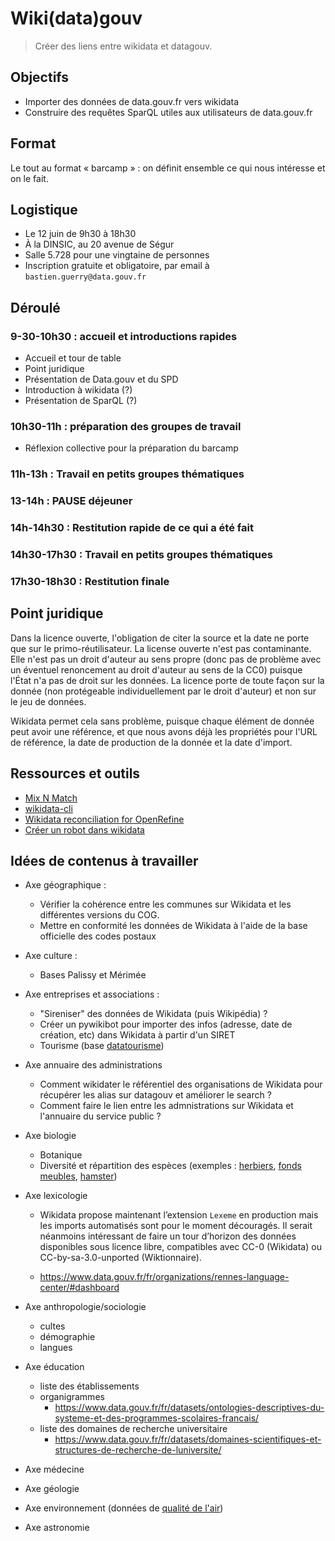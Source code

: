 # Wiki(data)gouv

> Créer des liens entre wikidata et datagouv.

## Objectifs 

- Importer des données de data.gouv.fr vers wikidata
- Construire des requêtes SparQL utiles aux utilisateurs de data.gouv.fr

## Format 

Le tout au format « barcamp » : on définit ensemble ce qui nous
intéresse et on le fait.

## Logistique

- Le 12 juin de 9h30 à 18h30
- À la DINSIC, au 20 avenue de Ségur
- Salle 5.728 pour une vingtaine de personnes
- Inscription gratuite et obligatoire, par email à `bastien.guerry@data.gouv.fr`

## Déroulé

### 9-30-10h30 : accueil et introductions rapides

- Accueil et tour de table
- Point juridique
- Présentation de Data.gouv et du SPD
- Introduction à wikidata (?)
- Présentation de SparQL (?)

### 10h30-11h : préparation des groupes de travail

- Réflexion collective pour la préparation du barcamp

### 11h-13h : Travail en petits groupes thématiques

### 13-14h : PAUSE déjeuner

### 14h-14h30 : Restitution rapide de ce qui a été fait

### 14h30-17h30 : Travail en petits groupes thématiques

### 17h30-18h30 : Restitution finale

## Point juridique
Dans la licence ouverte, l'obligation de citer la source et la date ne porte que sur le primo-réutilisateur. La license ouverte n'est pas contaminante. Elle n'est pas un droit d'auteur au sens propre (donc pas de problème avec un éventuel renoncement au droit d'auteur au sens de la CC0) puisque l'État n'a pas de droit sur les données. La licence porte de toute façon sur la donnée (non protégeable individuellement par le droit d'auteur) et non sur le jeu de données. 

Wikidata permet cela sans problème, puisque chaque élément de donnée peut avoir une référence, et que nous avons déjà les propriétés pour l'URL de référence, la date de production de la donnée et la date d'import.

## Ressources et outils

- [Mix N Match](https://tools.wmflabs.org/mix-n-match/#/)
- [wikidata-cli](https://github.com/maxlath/wikidata-cli)
- [Wikidata reconciliation for OpenRefine](https://tools.wmflabs.org/openrefine-wikidata)
- [Créer un robot dans wikidata](https://www.wikidata.org/wiki/Wikidata:Creating_a_bot/fr)

## Idées de contenus à travailler

- Axe géographique :
  - Vérifier la cohérence entre les communes sur Wikidata et les différentes versions du COG.
  - Mettre en conformité les données de Wikidata à l'aide de la base officielle des codes postaux

- Axe culture :
  - Bases Palissy et Mérimée
  
- Axe entreprises et associations : 
  - "Sireniser" des données de Wikidata (puis Wikipédia) ?
  - Créer un pywikibot pour importer des infos (adresse, date de création, etc) dans Wikidata à partir d'un SIRET
  - Tourisme (base [datatourisme](https://www.data.gouv.fr/fr/datasets/donnees-touristiques-de-la-base-datatourisme/))

- Axe annuaire des administrations
  - Comment wikidater le référentiel des organisations de Wikidata
    pour récupérer les alias sur datagouv et améliorer le search ?
  - Comment faire le lien entre les admnistrations sur Wikidata et
    l'annuaire du service public ?

- Axe biologie
  - Botanique
  - Diversité et répartition des espèces (exemples : [herbiers](https://www.data.gouv.fr/fr/datasets/les-herbiers-de-zosteres-de-la-region-bretagne-inventaire-2007-des-sites/), [fonds meubles](https://www.data.gouv.fr/fr/datasets/carte-biosedimentaire-des-fonds-meubles-des-pertuis-charentais-source-hily-c-1976-echelle-1-100-000/), [hamster](https://www.data.gouv.fr/fr/datasets/hamster-reconquete-en-alsace/))

- Axe lexicologie
  - Wikidata propose maintenant l’extension `Lexeme` en production
    mais les imports automatisés sont pour le moment découragés. Il
    serait néanmoins intéressant de faire un tour d’horizon des
    données disponibles sous licence libre, compatibles avec CC-0
    (Wikidata) ou CC-by-sa-3.0-unported (Wiktionnaire).
	
   - https://www.data.gouv.fr/fr/organizations/rennes-language-center/#dashboard
   
- Axe anthropologie/sociologie
  - cultes
  - démographie
  - langues

- Axe éducation
  - liste des établissements
  - organigrammes
    - https://www.data.gouv.fr/fr/datasets/ontologies-descriptives-du-systeme-et-des-programmes-scolaires-francais/
  - liste des domaines de recherche universitaire
    - https://www.data.gouv.fr/fr/datasets/domaines-scientifiques-et-structures-de-recherche-de-luniversite/
- Axe médecine
- Axe géologie
- Axe environnement (données de [qualité de l'air](https://www.data.gouv.fr/fr/datasets/mise-a-disposition-de-donnees-de-qualite-de-lair-sur-la-france-www-prevair-org-1/))
- Axe astronomie

